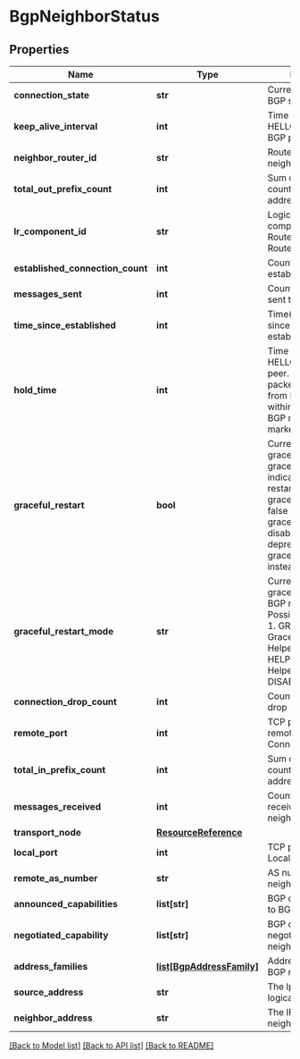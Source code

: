 # BgpNeighborStatus

## Properties
Name | Type | Description | Notes
------------ | ------------- | ------------- | -------------
**connection_state** | **str** | Current state of the BGP session. | [optional] 
**keep_alive_interval** | **int** | Time in ms to wait for HELLO packet from BGP peer | [optional] 
**neighbor_router_id** | **str** | Router ID of the BGP neighbor. | [optional] 
**total_out_prefix_count** | **int** | Sum of out prefixes counts across all address families. | [optional] 
**lr_component_id** | **str** | Logical router component(Service Router/Distributed Router) id | [optional] 
**established_connection_count** | **int** | Count of connections established | [optional] 
**messages_sent** | **int** | Count of messages sent to the neighbor | [optional] 
**time_since_established** | **int** | Time(in milliseconds) since connection was established. | [optional] 
**hold_time** | **int** | Time in ms to wait for HELLO from BGP peer. If a HELLO packet is not seen from BGP Peer withing hold_time then BGP neighbor will be marked as down. | [optional] 
**graceful_restart** | **bool** | Current state of graceful restart where graceful_restart &#x3D; true indicates graceful restart is enabled and graceful_restart &#x3D; false indicates graceful restart is disabled. This is deprecated field, use graceful_restart_mode instead.  | [optional] 
**graceful_restart_mode** | **str** | Current state of graceful restart of BGP neighbor. Possible values are - 1. GR_AND_HELPER - Graceful restart with Helper 2. HELPER_ONLY - Helper only 3. DISABLE - Disabled  | [optional] 
**connection_drop_count** | **int** | Count of connection drop | [optional] 
**remote_port** | **int** | TCP port number of remote BGP Connection | [optional] 
**total_in_prefix_count** | **int** | Sum of in prefixes counts across all address families. | [optional] 
**messages_received** | **int** | Count of messages received from the neighbor | [optional] 
**transport_node** | [**ResourceReference**](ResourceReference.md) |  | [optional] 
**local_port** | **int** | TCP port number of Local BGP connection | [optional] 
**remote_as_number** | **str** | AS number of the BGP neighbor | [optional] 
**announced_capabilities** | **list[str]** | BGP capabilities sent to BGP neighbor. | [optional] 
**negotiated_capability** | **list[str]** | BGP capabilities negotiated with BGP neighbor. | [optional] 
**address_families** | [**list[BgpAddressFamily]**](BgpAddressFamily.md) | Address families of BGP neighbor | [optional] 
**source_address** | **str** | The Ip address of logical port | [optional] 
**neighbor_address** | **str** | The IP of the BGP neighbor | [optional] 

[[Back to Model list]](../README.md#documentation-for-models) [[Back to API list]](../README.md#documentation-for-api-endpoints) [[Back to README]](../README.md)

